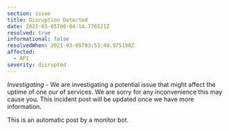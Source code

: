 ```yaml
---
section: issue
title: Disruption Detected
date: 2021-03-05T06:04:14.776521Z
resolved: true
informational: false
resolvedWhen: 2021-03-05T03:53:49.975190Z
affected:
  - API
severity: disrupted
---
```

*Investigating* - We are investigating a potential issue that might affect the uptime of one our of services. We are sorry for any inconvenience this may cause you. This incident post will be updated once we have more information.

This is an automatic post by a monitor bot.
        